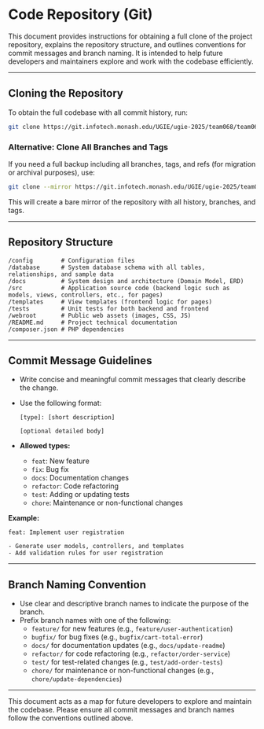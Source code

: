 # Code Repository (Git)

This document provides instructions for obtaining a full clone of the project repository, explains the repository structure, and outlines conventions for commit messages and branch naming. It is intended to help future developers and maintainers explore and work with the codebase efficiently.

---

## Cloning the Repository

To obtain the full codebase with all commit history, run:
```bash
git clone https://git.infotech.monash.edu/UGIE/ugie-2025/team068/team068-app_fit3047.git
```

### Alternative: Clone All Branches and Tags

If you need a full backup including all branches, tags, and refs (for migration or archival purposes), use:
```bash
git clone --mirror https://git.infotech.monash.edu/UGIE/ugie-2025/team068/team068-app_fit3047.git
```
This will create a bare mirror of the repository with all history, branches, and tags.

---

## Repository Structure

```
/config        # Configuration files
/database      # System database schema with all tables, relationships, and sample data
/docs          # System design and architecture (Domain Model, ERD)
/src           # Application source code (backend logic such as models, views, controllers, etc., for pages)
/templates     # View templates (frontend logic for pages)
/tests         # Unit tests for both backend and frontend
/webroot       # Public web assets (images, CSS, JS)
/README.md     # Project technical documentation
/composer.json # PHP dependencies
```

---

## Commit Message Guidelines

- Write concise and meaningful commit messages that clearly describe the change.
- Use the following format:

  ```
  [type]: [short description]

  [optional detailed body]
  ```

- **Allowed types:**
  - `feat`: New feature
  - `fix`: Bug fix
  - `docs`: Documentation changes
  - `refactor`: Code refactoring
  - `test`: Adding or updating tests
  - `chore`: Maintenance or non-functional changes

**Example:**
```
feat: Implement user registration

- Generate user models, controllers, and templates
- Add validation rules for user registration
```

---

## Branch Naming Convention

- Use clear and descriptive branch names to indicate the purpose of the branch.
- Prefix branch names with one of the following:
  - `feature/` for new features (e.g., `feature/user-authentication`)
  - `bugfix/` for bug fixes (e.g., `bugfix/cart-total-error`)
  - `docs/` for documentation updates (e.g., `docs/update-readme`)
  - `refactor/` for code refactoring (e.g., `refactor/order-service`)
  - `test/` for test-related changes (e.g., `test/add-order-tests`)
  - `chore/` for maintenance or non-functional changes (e.g., `chore/update-dependencies`)

---

This document acts as a map for future developers to explore and maintain the codebase. Please ensure all commit messages and branch names follow the conventions outlined above.
